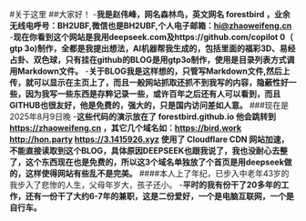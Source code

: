 #关于这里
##大家好！
-**我是赵伟峰，网名森林鸟，英文网名 forestbird ，业余无线电呼号：BH2UBF,微信也是BH2UBF,个人电子邮箱：hi@zhaoweifeng.cn**
-**现在你看到这个网站是我用deepseek.com及https://github.com/copilot 0（ gtp 3o)制作，全都是我提出想法，AI机器帮我生成的，包括里面的福彩3D、易经占卦、双色球，只有挂在github的BLOG是用gtp3o制作，使用是目录列表方式调用Markdown文件。**
-**关于BLOG我是这样想的，只管写Markdown文件,然后上传，就可以显示在主页上了，而且一般网站抓取还抓不到我写的内容，隐蔽性好一些，因为我写一些东西是存粹记录一些，或许百年之后还有人可以看到，而且GITHUB也很友好，他是免费的，强大的，只是国内访问差如人意。**
###现在是2025年8月9日晚
-**这些代码的演示放在了  forestbird.github.io 他会跳转到 https://zhaoweifeng.cn ，其它几个域名如：https://bird.work http://hon.party  https://3.1415926.xyz 使用了 Cloudflare CDN 网站加速，不能直接读取到这个BLOG，具体原因DEEPSEEK也跟我说了，我也没耐心去整了，这个东西现在也是免费的，所以这3个域名单独放了个首页是用deepseek做的，这样使得网站有些乱不是完美。**
####本人上了年纪，已步入中老年43岁的我步入了悲惨的人生，父母年岁大，孩子还小。
-**平时的我有份干了20多年的工作，还有一份干了大约6-7年的兼职，这是二份爱好，一个是电脑互联网，一个是自行车。**
